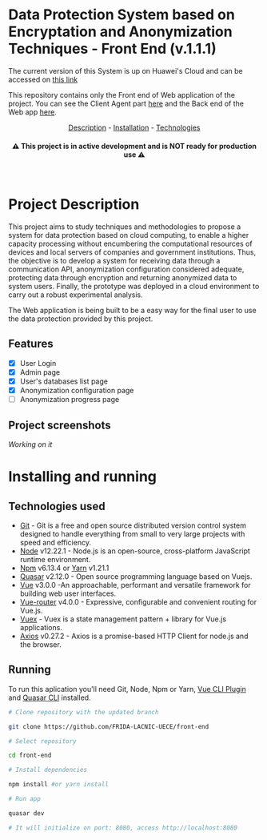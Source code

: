 # Data Protection System based on Encryptation and Anonymization Techniques - Front End (v.1.1.1)

The current version of this System is up on Huawei's Cloud and can be accessed on [this link](http://http://119.8.145.124/)

This repository contains only the Front end of Web application of the project. You can see the Client Agent part [here](https://github.com/FRIDA-LACNIC-UECE/agent) and the Back end of the Web app [here](https://github.com/FRIDA-LACNIC-UECE/back-end).

<p align="center">
  <a href=#Project>Description</a> -
  <a href=#Installing>Installation</a> -
  <a href=#Technologies>Technologies</a>
</p>

<h4 align="center"> ⚠ This project is in active development and is NOT ready for production use ⚠</h4>

<br/>

# Project Description

This project aims to study techniques and methodologies to propose a system for data protection based on cloud computing, to enable a higher capacity processing without encumbering the computational resources of devices and local servers of companies and government institutions. Thus, the objective is to develop a system for receiving data through a communication API, anonymization configuration considered adequate, protecting data through encryption and returning anonymized data to system users. Finally, the prototype was deployed in a cloud environment to carry out a robust experimental analysis.

The Web application is being built to be a easy way for the final user to use the data protection provided by this project.

## Features
- [x] User Login
- [x] Admin page
- [x] User's databases list page
- [x] Anonymization configuration page
- [ ] Anonymization progress page 

## Project screenshots 

<i> Working on it </i>

# Installing and running

## Technologies used
- [Git](git-csm.com) - Git is a free and open source distributed version control system designed to handle everything from small to very large projects with speed and efficiency.
- [Node](https://nodejs.org/en) v12.22.1 - Node.js is an open-source, cross-platform JavaScript runtime environment.
- [Npm](https://www.npmjs.com/) v6.13.4 or [Yarn](https://yarnpkg.com/) v1.21.1
- [Quasar](https://quasar.dev/) v2.12.0 - Open source programming language based on Vuejs.
- [Vue](https://vuejs.org/) v3.0.0 -An approachable, performant and versatile framework for building web user interfaces.
- [Vue-router](https://router.vuejs.org/) v4.0.0 - Expressive, configurable and convenient routing for Vue.js.
- [Vuex](https://vuex.vuejs.org/) - Vuex is a state management pattern + library for Vue.js applications.
- [Axios](https://axios-http.com/) v0.27.2 - Axios is a promise-based HTTP Client for node.js and the browser.



## Running
To run this aplication you'll need Git, Node, Npm or Yarn, [Vue CLI Plugin](https://quasar.dev/start/vue-cli-plugin) and [Quasar CLI](https://quasar.dev/start/quick-start) installed.

```bash
# Clone repository with the updated branch

git clone https://github.com/FRIDA-LACNIC-UECE/front-end

# Select repository

cd front-end

# Install dependencies

npm install #or yarn install

# Run app

quasar dev

# It will initialize on port: 8080, access http://localhost:8080

```
<br/>

